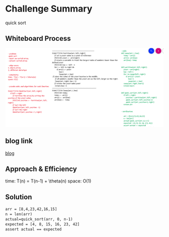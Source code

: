 # Challenge Summary
quick sort

## Whiteboard Process
![whiteboard](imgs/cha.28.PNG)

## blog link
[blog](blog.md)
## Approach & Efficiency
time:  T(n) = T(n-1) + \theta(n)
space: O(1)

## Solution

    arr = [8,4,23,42,16,15]
    n = len(arr)
    actual=quick_sort(arr, 0, n-1)
    expected = [4, 8, 15, 16, 23, 42]
    assert actual == expected